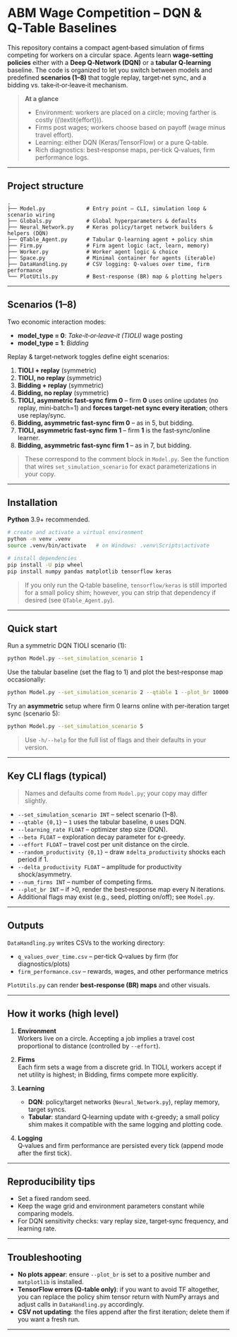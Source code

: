 # ABM Wage Competition – DQN & Q‑Table Baselines

This repository contains a compact agent‑based simulation of firms competing for workers on a circular space. 
Agents learn **wage‑setting policies** either with a **Deep Q‑Network (DQN)** or a **tabular Q‑learning** baseline.
The code is organized to let you switch between models and predefined **scenarios (1–8)** that toggle replay, target‑net sync, and a bidding vs. take‑it‑or‑leave‑it mechanism.

> **At a glance**
> - Environment: workers are placed on a circle; moving farther is costly (\(\textit{effort}\)).  
> - Firms post wages; workers choose based on payoff (wage minus travel effort).  
> - Learning: either DQN (Keras/TensorFlow) or a pure Q‑table.  
> - Rich diagnostics: best‑response maps, per‑tick Q‑values, firm performance logs.

---

## Project structure

```
.
├── Model.py             # Entry point – CLI, simulation loop & scenario wiring
├── Globals.py           # Global hyperparameters & defaults
├── Neural_Network.py    # Keras policy/target network builders & helpers (DQN)
├── QTable_Agent.py      # Tabular Q-learning agent + policy shim
├── Firm.py              # Firm agent logic (act, learn, memory)
├── Worker.py            # Worker agent logic & choice
├── Space.py             # Minimal container for agents (iterable)
├── DataHandling.py      # CSV logging: Q-values over time, firm performance
└── PlotUtils.py         # Best-response (BR) map & plotting helpers
```

---

## Scenarios (1–8)

Two economic interaction modes:
- **model_type = 0**: *Take‑it‑or‑leave‑it (TIOLI)* wage posting
- **model_type = 1**: *Bidding*

Replay & target‑network toggles define eight scenarios:

1. **TIOLI + replay** (symmetric)  
2. **TIOLI, no replay** (symmetric)  
3. **Bidding + replay** (symmetric)  
4. **Bidding, no replay** (symmetric)  
5. **TIOLI, asymmetric fast‑sync firm 0** – firm **0** uses online updates (no replay, mini‑batch=1) and **forces target‑net sync every iteration**; others use replay/sync.  
6. **Bidding, asymmetric fast‑sync firm 0** – as in 5, but bidding.  
7. **TIOLI, asymmetric fast‑sync firm 1** – firm **1** is the fast‑sync/online learner.  
8. **Bidding, asymmetric fast‑sync firm 1** – as in 7, but bidding.

> These correspond to the comment block in `Model.py`. See the function that wires `set_simulation_scenario` for exact parameterizations in your copy.

---

## Installation

**Python** 3.9+ recommended.

```bash
# create and activate a virtual environment
python -m venv .venv
source .venv/bin/activate   # on Windows: .venv\Scripts\activate

# install dependencies
pip install -U pip wheel
pip install numpy pandas matplotlib tensorflow keras
```
> If you only run the Q‑table baseline, `tensorflow/keras` is still imported for a small policy shim; 
> however, you can strip that dependency if desired (see `QTable_Agent.py`).

---

## Quick start

Run a symmetric DQN TIOLI scenario (1):

```bash
python Model.py --set_simulation_scenario 1
```

Use the tabular baseline (set the flag to 1) and plot the best‑response map occasionally:

```bash
python Model.py --set_simulation_scenario 2 --qtable 1 --plot_br 10000
```

Try an **asymmetric** setup where firm 0 learns online with per‑iteration target sync (scenario 5):

```bash
python Model.py --set_simulation_scenario 5
```

> Use `-h/--help` for the full list of flags and their defaults in your version.

---

## Key CLI flags (typical)

> Names and defaults come from `Model.py`; your copy may differ slightly.

- `--set_simulation_scenario INT` – select scenario (1–8).
- `--qtable {0,1}` – `1` uses the tabular baseline, `0` uses DQN.
- `--learning_rate FLOAT` – optimizer step size (DQN).
- `--beta FLOAT` – exploration decay parameter for ε‑greedy.
- `--effort FLOAT` – travel cost per unit distance on the circle.
- `--random_productivity {0,1}` – draw ±`delta_productivity` shocks each period if 1.
- `--delta_productivity FLOAT` – amplitude for productivity shock/asymmetry.
- `--num_firms INT` – number of competing firms.
- `--plot_br INT` – if >0, render the best‑response map every N iterations.
- Additional flags may exist (e.g., seed, plotting on/off); see `Model.py`.

---

## Outputs

`DataHandling.py` writes CSVs to the working directory:

- `q_values_over_time.csv` – per‑tick Q‑values by firm (for diagnostics/plots)
- `firm_performance.csv` – rewards, wages, and other performance metrics

`PlotUtils.py` can render **best‑response (BR) maps** and other visuals.

---

## How it works (high level)

1. **Environment**  
   Workers live on a circle. Accepting a job implies a travel cost proportional to distance (controlled by `--effort`).

2. **Firms**  
   Each firm sets a wage from a discrete grid. In TIOLI, workers accept if net utility is highest; in Bidding, firms compete more explicitly.

3. **Learning**  
   - **DQN**: policy/target networks (`Neural_Network.py`), replay memory, target syncs.  
   - **Tabular**: standard Q‑learning update with ε‑greedy; a small policy shim makes it compatible with the same logging and plotting code.

4. **Logging**  
   Q‑values and firm performance are persisted every tick (append mode after the first tick).

---

## Reproducibility tips

- Set a fixed random seed.
- Keep the wage grid and environment parameters constant while comparing models.
- For DQN sensitivity checks: vary replay size, target‑sync frequency, and learning rate.

---

## Troubleshooting

- **No plots appear**: ensure `--plot_br` is set to a positive number and `matplotlib` is installed.
- **TensorFlow errors (Q‑table only)**: if you want to avoid TF altogether, you can replace the policy shim tensor return with NumPy arrays and adjust calls in `DataHandling.py` accordingly.
- **CSV not updating**: the files append after the first iteration; delete them if you want a fresh run.

---


